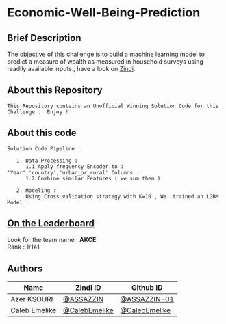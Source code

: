 # Economic-Well-Being-Prediction

## Brief Description

The objective of this challenge is to build a machine learning model to predict a measure of wealth as measured in household surveys using readily available inputs., have a look on [Zindi](https://zindi.africa/competitions/economic-well-being-prediction-challenge). 

## About this Repository

```
This Repository contains an Unofficial Winning Solution Code for this Challenge .  Enjoy !
```

## About this code

```
Solution Code Pipeline : 

   1. Data Processing : 
      1.1 Apply frequency Encoder to :  'Year','country','urban_or_rural' Columns . 
      1.2 Combine similar Features ( we sum them )
     
   2. Modeling : 
      Using Cross validation strategy with K=10 , We  trained an LGBM Model .     
```

## [On the Leaderboard](https://zindi.africa/competitions/economic-well-being-prediction-challenge/leaderboard)

Look for the team name : **AKCE** <br>
Rank : 1/141    
## Authors

<div align='center'>

| Name           |                     Zindi ID                     |                  Github ID               |
|----------------|--------------------------------------------------|------------------------------------------|
|Azer KSOURI |[@ASSAZZIN](https://zindi.africa/users/ASSAZZIN)      |[@ASSAZZIN-01](https://github.com/ASSAZZIN-01)        |
|Caleb Emelike     |[@CalebEmelike](https://zindi.africa/users/CalebEmelike)  |[@CalebEmelike](https://github.com/CalebEmelike)|


</div>

